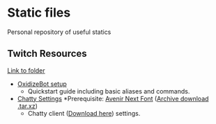 # Static files
Personal repository of useful statics

## Twitch Resources
[Link to folder](/Twitch_Resources/)

* [OxidizeBot setup](/Twitch_Resources/OxidizeBot_JQnxyz.md)
    * Quickstart guide including basic aliases and commands.
* [Chatty Settings](/Twitch_Resources/chatty_settings.md) *Prerequisite: [Avenir Next Font](/Fonts/Avenir_Next/) ([Archive download .tar.xz](/Fonts/Archives/Avenir_Next.tar.xz))
    * Chatty client ([Download here](https://chatty.github.io/#download)) settings.
